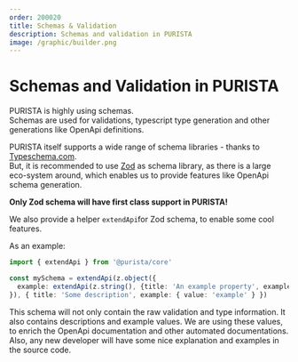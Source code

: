 ```yaml
---
order: 200020
title: Schemas & Validation
description: Schemas and validation in PURISTA
image: /graphic/builder.png
---
```


# Schemas and Validation in PURISTA

PURISTA is highly using schemas.  
Schemas are used for validations, typescript type generation and other generations like OpenApi definitions.

PURISTA itself supports a wide range of schema libraries - thanks to [Typeschema.com](https://typeschema.com/#coverage).  
But, it is recommended to use [Zod](https://zod.dev/) as schema library, as there is a large eco-system around, which enables us to provide features like OpenApi schema generation.

__Only Zod schema will have first class support in PURISTA!__

We also provide a helper `extendApi`for Zod schema, to enable some cool features.

As an example:

```typescript
import { extendApi } from '@purista/core'

const mySchema = extendApi(z.object({
  example: extendApi(z.string(), {title: 'An example property', example: 'example value' } ),
}), { title: 'Some description', example: { value: 'example' } })
```

This schema will not only contain the raw validation and type information. It also contains descriptions and example values. We are using these values, to enrich the OpenApi documentation and other automated documentations.  
Also, any new developer will have some nice explanation and examples in the source code.